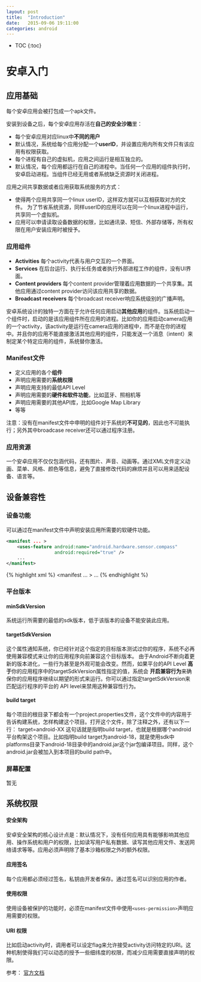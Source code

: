 ```yaml
---
layout: post
title:  "Introduction"
date:   2015-09-06 19:11:00
categories: android
---
```


* TOC
{:toc}

# 安卓入门

## 应用基础
每个安卓应用会被打包成一个apk文件。

安装到设备之后，每个安卓应用存活在**自己的安全沙箱**里：

* 每个安卓应用对应linux中**不同的用户**
* 默认情况，系统给每个应用分配一个**userID**，并设置应用内所有文件只有该应用有权限获取。
* 每个进程有自己的虚拟机，应用之间运行是相互独立的。
* 默认情况，每个应用都运行在自己的进程中。当任何一个应用的组件执行时，安卓启动进程。当组件已经无用或者系统缺乏资源时关闭进程。

应用之间共享数据或者应用获取系统服务的方式：

* 使得两个应用共享同一个linux userID，这样双方就可以互相获取对方的文件。 为了节省系统资源，同样userID的应用可以在同一个linux进程中运行，共享同一个虚拟机。
* 应用可以申请读取设备数据的权限，比如通讯录、短信、外部存储等，所有权限在用户安装应用时被授予。

### 应用组件

* **Activities**
每个activity代表与用户交互的一个界面。
* **Services**
在后台运行、执行长任务或者执行外部进程工作的组件，没有UI界面。
* **Content providers**
每个content provider管理着应用数据的一个共享集。其他应用通过content provider访问该应用共享的数据。
* **Broadcast receivers** 
每个broadcast receiver响应系统级别的广播声明。

安卓系统设计的独特一方面在于允许任何应用启动**其他应用**的组件。当系统启动一个组件时，启动的是该应用组件所在应用的进程。比如你的应用启动camera应用的一个activity，该activity是运行在camera应用的进程中，而不是在你的进程中。并且你的应用不能直接激活其他应用的组件，只能发送一个消息（intent）来制定某个特定应用的组件，系统替你激活。

### Manifest文件

* 定义应用的各个**组件**
* 声明应用需要的**系统权限**
* 声明应用支持的最低API Level
* 声明应用需要的**硬件和软件功能**，比如蓝牙、照相机等
* 声明应用需要的其他API库，比如Google Map Library
* 等等

注意：没有在manifest文件中申明的组件对于系统的**不可见的**，因此也不可能执行；另外其中broadcase receiver还可以通过程序注册。

### 应用资源
一个安卓应用不仅仅包涵代码，还有图片、声音、动画等。通过XML文件定义动画、菜单、风格、颜色等信息，避免了直接修改代码的麻烦并且可以用来适配设备、语言等。

## 设备兼容性

### 设备功能
可以通过在manifest文件中声明安装应用所需要的软硬件功能。

```xml
<manifest ... >
    <uses-feature android:name="android.hardware.sensor.compass"
                  android:required="true" />
    ...
</manifest>
```

{% highlight xml %}
<manifest ... >
    <uses-feature android:name="android.hardware.sensor.compass"
                  android:required="true" />
    ...
</manifest>
{% endhighlight %}


### 平台版本

#### minSdkVersion
系统运行所需要的最低的sdk版本，低于该版本的设备不能安装此应用。

#### targetSdkVersion
这个属性通知系统，你已经针对这个指定的目标版本测试过你的程序，系统不必再使用兼容模式来让你的应用程序向前兼容这个目标版本。
由于Android不断向着更新的版本进化，一些行为甚至是外观可能会改变。然而，如果平台的API Level **高于**你的应用程序中的targetSdkVersion属性指定的值，系统会 **开启兼容行为**来确保你的应用程序继续以期望的形式来运行。你可以通过指定targetSdkVersion来匹配运行程序的平台的 API level来禁用这种兼容性行为。

#### build target
每个项目的根目录下都会有一个project.properties文件，这个文件中的内容用于告诉构建系统，怎样构建这个项目。打开这个文件，除了注释之外，还有以下一行：
target=android-XX
这句话就是指明build target，也就是根据哪个android平台构架这个项目。比如指明build target为android-18，就是使用sdk中platforms目录下android-18目录中的android.jar这个jar包编译项目。同样，这个android.jar会被加入到本项目的build path中。


### 屏幕配置
暂无

## 系统权限

#### 安全架构
安卓安全架构的核心设计点是：默认情况下，没有任何应用具有能够影响其他应用、操作系统和用户的权限，比如读写用户私有数据、读写其他应用文件、发送网络请求等等。应用必须声明除了基本沙箱权限之外的额外权限。

#### 应用签名
每个应用都必须经过签名，私钥由开发者保存。通过签名可以识别应用的作者。

#### 使用权限
使用设备被保护的功能时，必须在manifest文件中使用`<uses-permission>`声明应用需要的权限。

#### URI 权限
比如启动activity时，调用者可以设定flag来允许接受activity访问特定的URI。这种机制使得我们可以动态的授予一些细纬度的权限，而减少应用需要直接声明的权限。

参考：
[官方文档](http://developer.android.com/guide/index.html)
